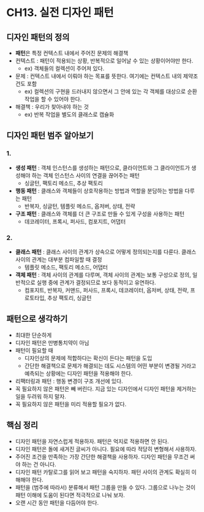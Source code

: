 # CH13. 실전 디자인 패턴 

## 디자인 패턴의 정의

- **패턴**은 특정 컨텍스트 내에서 주어진 문제의 해결책
- 컨텍스트 : 패턴이 적용되는 상황, 반복적으로 일어날 수 있는 상황이어야만 한다.
  - ex) 객체들의 컬렉션이 주어져 있다.
- 문제 : 컨텍스트 내에서 이뤄야 하는 목표를 뜻한다. 여기에는 컨텍스트 내의 제약조건도 포함
  - ex) 컬렉션의 구현을 드러내지 않으면서 그 안에 있는 각 객체를 대상으로 순환 작업을 할 수 있어야 한다.
- 해결책 : 우리가 찾아내야 하는 것
  - ex) 반복 작업을 별도의 클래스로 캡슐화
 
## 디자인 패턴 범주 알아보기 
### 1. 
- **생성 패턴** : 객체 인스턴스를 생성하는 패턴으로, 클라이언트와 그 클라이언트가 생성해야 하는 객체 인스턴스 사이의 연결을 끊어주는 패턴
  - 싱글턴, 팩토리 메소드, 추상 팩토리
- **행동 패턴** : 클래스와 객체들이 상호작용하는 방법과 역할을 분담하는 방법을 다루는 패턴
  - 반복자, 싱글턴, 템플릿 메소드, 옵저버, 상태, 전략
- **구조 패턴** : 클래스와 객체를 더 큰 구조로 만들 수 있게 구성을 사용하는 패턴
  - 데코레이터, 프록시, 퍼사드, 컴포지트, 어댑터
 
### 2. 
- **클래스 패턴** : 클래스 사이의 관계가 상속으로 어떻게 정의되는지를 다룬다. 클래스 사이의 관계는 대부분 컴파일할 때 결정
  - 템플릿 메소드, 팩토리 메소드, 어댑터
- **객체 패턴** : 객체 사이의 관계를 다루며, 객체 사이의 관계는 보통 구성으로 정의, 일반적으로 실행 중에 관계가 결정되므로 보다 동적이고 유연하다.
  - 컴포지트, 반복자, 커맨드, 퍼사드, 프록시, 데코레이터, 옵저버, 상태, 전략, 프로토타입, 추상 팩토리, 싱글턴
 
## 패턴으로 생각하기 
- 최대한 단순하게
- 디자인 패턴은 만병통치약이 아님
- 패턴이 필요할 때
  - 디자인상의 문제에 적합하다는 확신이 든다는 패턴을 도입
  - 간단한 해결책으로 문제가 해결되는 데도 시스템의 어떤 부분이 변경될 거라고 예측되는 상황에는 디자인 패턴을 적용해야 한다.
- 리팩터링과 패턴 : 행동 변경이 구조 개선에 있다.
- 꼭 필요하지 않은 패턴은 빼 버린다. 지금 있는 디자인에서 디자인 패턴을 제거하는 일을 두려워 하지 말자.
- 꼭 필요하지 않은 패턴을 미리 적용할 필요가 없다.

## 핵심 정리 
- 디자인 패턴을 자연스럽게 적용하자. 패턴은 억지로 적용하면 안 된다.
- 디자인 패턴은 돌에 새겨진 글씨가 아니다. 필요에 따라 적당히 변형해서 사용하자.
- 주어진 조건을 만족하는 가장 간단한 해결책을 사용하자. 디자인 패턴을 무조건 써야 하는 건 아니다.
- 디자인 패턴 카탈로그를 읽어 보고 패턴을 숙지하자. 패턴 사이의 관계도 확실히 이해해야 한다.
- 패턴을 (범주에 따라서) 분류해서 패턴 그룹을 만들 수 있다. 그룹으로 나누는 것이 패턴 이해에 도움이 된다면 적극적으로 나눠 보자.
- 오랜 시간 동안 패턴을 다듬어야 한다.
